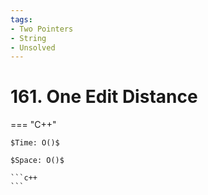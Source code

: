 ```yaml
---
tags:
- Two Pointers
- String
- Unsolved
---
```



# 161. One Edit Distance

=== "C++"

    $Time: O()$

    $Space: O()$

    ```c++
    ```